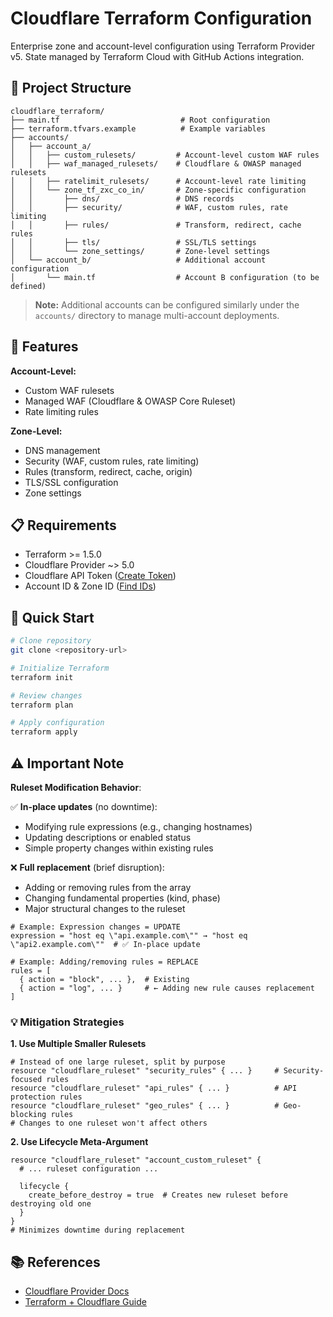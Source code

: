 # Cloudflare Terraform Configuration

Enterprise zone and account-level configuration using Terraform Provider v5. State managed by Terraform Cloud with GitHub Actions integration.

## 📁 Project Structure

```
cloudflare_terraform/
├── main.tf                           # Root configuration
├── terraform.tfvars.example          # Example variables
├── accounts/
│   ├── account_a/
│   │   ├── custom_rulesets/         # Account-level custom WAF rules
│   │   ├── waf_managed_rulesets/    # Cloudflare & OWASP managed rulesets
│   │   ├── ratelimit_rulesets/      # Account-level rate limiting
│   │   └── zone_tf_zxc_co_in/       # Zone-specific configuration
│   │       ├── dns/                 # DNS records
│   │       ├── security/            # WAF, custom rules, rate limiting
│   │       ├── rules/               # Transform, redirect, cache rules
│   │       ├── tls/                 # SSL/TLS settings
│   │       └── zone_settings/       # Zone-level settings
│   └── account_b/                   # Additional account configuration
│       └── main.tf                  # Account B configuration (to be defined)
```

> **Note:** Additional accounts can be configured similarly under the `accounts/` directory to manage multi-account deployments.

## 🚀 Features

**Account-Level:**
- Custom WAF rulesets
- Managed WAF (Cloudflare & OWASP Core Ruleset)
- Rate limiting rules

**Zone-Level:**
- DNS management
- Security (WAF, custom rules, rate limiting)
- Rules (transform, redirect, cache, origin)
- TLS/SSL configuration
- Zone settings

## 📋 Requirements

- Terraform >= 1.5.0
- Cloudflare Provider ~> 5.0
- Cloudflare API Token ([Create Token](https://developers.cloudflare.com/fundamentals/api/get-started/create-token/))
- Account ID & Zone ID ([Find IDs](https://developers.cloudflare.com/fundamentals/setup/find-account-and-zone-ids/))

## 🔧 Quick Start

```bash
# Clone repository
git clone <repository-url>

# Initialize Terraform
terraform init

# Review changes
terraform plan

# Apply configuration
terraform apply
```

## ⚠️ Important Note

**Ruleset Modification Behavior**: 

✅ **In-place updates** (no downtime):
- Modifying rule expressions (e.g., changing hostnames)
- Updating descriptions or enabled status
- Simple property changes within existing rules

❌ **Full replacement** (brief disruption):
- Adding or removing rules from the array
- Changing fundamental properties (kind, phase)
- Major structural changes to the ruleset

```hcl
# Example: Expression changes = UPDATE
expression = "host eq \"api.example.com\"" → "host eq \"api2.example.com\""  # ✅ In-place update

# Example: Adding/removing rules = REPLACE
rules = [
  { action = "block", ... },  # Existing
  { action = "log", ... }     # ← Adding new rule causes replacement
]
```

### 💡 Mitigation Strategies

**1. Use Multiple Smaller Rulesets**
```hcl
# Instead of one large ruleset, split by purpose
resource "cloudflare_ruleset" "security_rules" { ... }     # Security-focused rules
resource "cloudflare_ruleset" "api_rules" { ... }          # API protection rules
resource "cloudflare_ruleset" "geo_rules" { ... }          # Geo-blocking rules
# Changes to one ruleset won't affect others
```

**2. Use Lifecycle Meta-Argument**
```hcl
resource "cloudflare_ruleset" "account_custom_ruleset" {
  # ... ruleset configuration ...
  
  lifecycle {
    create_before_destroy = true  # Creates new ruleset before destroying old one
  }
}
# Minimizes downtime during replacement
```

## 📚 References

- [Cloudflare Provider Docs](https://registry.terraform.io/providers/cloudflare/cloudflare/latest/docs)
- [Terraform + Cloudflare Guide](https://developers.cloudflare.com/terraform/)
